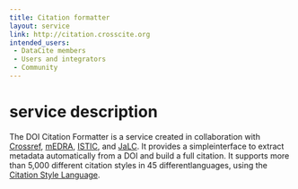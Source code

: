 ```yaml
---
title: Citation formatter
layout: service
link: http://citation.crosscite.org
intended_users:
 - DataCite members
 - Users and integrators
 - Community
---
```


# service description

The DOI Citation Formatter is a service created in collaboration with [Crossref](http://crossref.org), [mEDRA](https://www.medra.org), [ISTIC](http://www.doi.org.cn/portal/index.htm), and [JaLC](https://japanlinkcenter.org/top/english.html). It provides a simpleinterface to extract metadata automatically from a DOI and build a full citation. It supports more than 5,000 different citation styles in 45 differentlanguages, using the [Citation Style Language](http://citationstyles.org).
